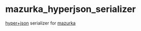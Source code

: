 mazurka_hyperjson_serializer
==========================

[hyper+json](https://github.com/hypergroup/hyper-json) serializer for [mazurka](https://github.com/mazurka/mazurka)

